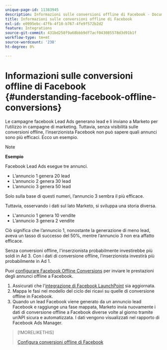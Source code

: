 ```yaml
---
unique-page-id: 11383945
description: Informazioni sulle conversioni offline di Facebook - Documentazione di Marketo - Documentazione del prodotto
title: Informazioni sulle conversioni offline di Facebook
exl-id: e0995ebc-47fb-4f10-b767-4fe9f572b2d2
feature: Integrations
source-git-commit: 431bd258f9a68bbb9df7acf043085578d3d91b1f
workflow-type: tm+mt
source-wordcount: '238'
ht-degree: 0%

---
```


# Informazioni sulle conversioni offline di Facebook {#understanding-facebook-offline-conversions}

Le campagne facebook Lead Ads generano lead e li inviano a Marketo per l’utilizzo in campagne di marketing. Tuttavia, senza visibilità sulle conversioni offline, l’inserzionista Facebook non può sapere quali annunci sono più efficaci. Ecco un esempio.

>[!NOTE]
>
>**Esempio**
>
>Facebook Lead Ads esegue tre annunci.
>
>* L’annuncio 1 genera 20 lead
>* L’annuncio 2 genera 30 lead
>* L’annuncio 3 genera 50 lead
>
>Solo sulla base di questi numeri, l’annuncio 3 sembra il più efficace.
>
>Tuttavia, osservando i dati sul lato Marketo, si sviluppa una storia diversa.
>
>* L&#39;annuncio 1 genera 10 vendite
>* L’annuncio 3 genera 2 vendite
>
>Ciò significa che l’annuncio 1, nonostante la generazione di meno lead, aveva un tasso di successo del 50%, mentre l’annuncio 3 non era affatto efficace.
>
>Senza conversioni offline, l&#39;inserzionista probabilmente investirebbe più soldi in Ad 3. Con i dati di conversione offline, l’inserzionista investirà più probabilmente in Ad 1.

Puoi [configurare Facebook Offline Conversions](/help/marketo/product-docs/demand-generation/facebook/set-up-facebook-offline-conversions.md) per inviare le prestazioni degli annunci offline a Facebook.

1. Assicurati che l&#39;[integrazione di Facebook LaunchPoint](/help/marketo/product-docs/demand-generation/ad-network-integrations/add-facebook-custom-audiences-as-a-launchpoint-service.md) sia aggiornata.
1. Mappa le fasi nel modello del ciclo dei ricavi su quelle di conversione offline in Facebook.
1. Quando un lead Facebook viene generato da un annuncio lead Facebook e raggiunge una fase mappata, Marketo invia nuovamente i dati di conversione offline a Facebook diverse volte al giorno tramite un’API sicura e automatizzata. I dati vengono visualizzati nel rapporto di Facebook Ads Manager.

>[!MORELIKETHIS]
>
>[Configura conversioni offline di Facebook](/help/marketo/product-docs/demand-generation/facebook/set-up-facebook-offline-conversions.md)
